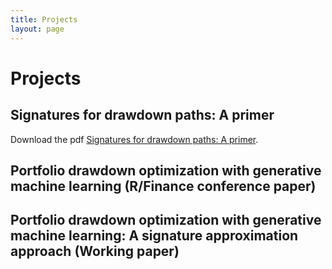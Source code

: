```yaml
---
title: Projects
layout: page
---
```


# Projects

## Signatures for drawdown paths: A primer

Download the pdf [Signatures for drawdown paths: A primer](/Users/emiellemahieu/repos/emiellemahieu.github.io/assets/Signatures_primer.pdf).
## Portfolio drawdown optimization with generative machine learning (R/Finance conference paper)

## Portfolio drawdown optimization with generative machine learning: A signature approximation approach (Working paper)

